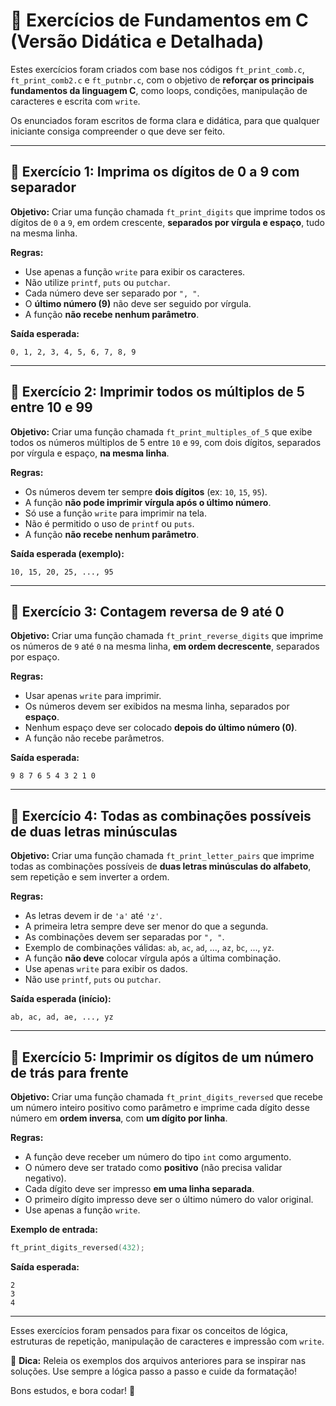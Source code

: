 # 📘 Exercícios de Fundamentos em C (Versão Didática e Detalhada)

Estes exercícios foram criados com base nos códigos `ft_print_comb.c`, `ft_print_comb2.c` e `ft_putnbr.c`, com o objetivo de **reforçar os principais fundamentos da linguagem C**, como loops, condições, manipulação de caracteres e escrita com `write`.

Os enunciados foram escritos de forma clara e didática, para que qualquer iniciante consiga compreender o que deve ser feito.

---

## 🧠 Exercício 1: Imprima os dígitos de 0 a 9 com separador

**Objetivo:** Criar uma função chamada `ft_print_digits` que imprime todos os dígitos de `0` a `9`, em ordem crescente, **separados por vírgula e espaço**, tudo na mesma linha.

**Regras:**

- Use apenas a função `write` para exibir os caracteres.
- Não utilize `printf`, `puts` ou `putchar`.
- Cada número deve ser separado por `", "`.
- O **último número (9)** não deve ser seguido por vírgula.
- A função **não recebe nenhum parâmetro**.

**Saída esperada:**

```
0, 1, 2, 3, 4, 5, 6, 7, 8, 9
```

---

## 🧪 Exercício 2: Imprimir todos os múltiplos de 5 entre 10 e 99

**Objetivo:** Criar uma função chamada `ft_print_multiples_of_5` que exibe todos os números múltiplos de 5 entre `10` e `99`, com dois dígitos, separados por vírgula e espaço, **na mesma linha**.

**Regras:**

- Os números devem ter sempre **dois dígitos** (ex: `10`, `15`, `95`).
- A função **não pode imprimir vírgula após o último número**.
- Só use a função `write` para imprimir na tela.
- Não é permitido o uso de `printf` ou `puts`.
- A função **não recebe nenhum parâmetro**.

**Saída esperada (exemplo):**

```
10, 15, 20, 25, ..., 95
```

---

## 🔄 Exercício 3: Contagem reversa de 9 até 0

**Objetivo:** Criar uma função chamada `ft_print_reverse_digits` que imprime os números de `9` até `0` na mesma linha, **em ordem decrescente**, separados por espaço.

**Regras:**

- Usar apenas `write` para imprimir.
- Os números devem ser exibidos na mesma linha, separados por **espaço**.
- Nenhum espaço deve ser colocado **depois do último número (0)**.
- A função não recebe parâmetros.

**Saída esperada:**

```
9 8 7 6 5 4 3 2 1 0
```

---

## 🔢 Exercício 4: Todas as combinações possíveis de duas letras minúsculas

**Objetivo:** Criar uma função chamada `ft_print_letter_pairs` que imprime todas as combinações possíveis de **duas letras minúsculas do alfabeto**, sem repetição e sem inverter a ordem.

**Regras:**

- As letras devem ir de `'a'` até `'z'`.
- A primeira letra sempre deve ser menor do que a segunda.
- As combinações devem ser separadas por `", "`.
- Exemplo de combinações válidas: `ab`, `ac`, `ad`, ..., `az`, `bc`, ..., `yz`.
- A função **não deve** colocar vírgula após a última combinação.
- Use apenas `write` para exibir os dados.
- Não use `printf`, `puts` ou `putchar`.

**Saída esperada (início):**

```
ab, ac, ad, ae, ..., yz
```

---

## 🧠 Exercício 5: Imprimir os dígitos de um número de trás para frente

**Objetivo:** Criar uma função chamada `ft_print_digits_reversed` que recebe um número inteiro positivo como parâmetro e imprime cada dígito desse número em **ordem inversa**, com **um dígito por linha**.

**Regras:**

- A função deve receber um número do tipo `int` como argumento.
- O número deve ser tratado como **positivo** (não precisa validar negativo).
- Cada dígito deve ser impresso **em uma linha separada**.
- O primeiro dígito impresso deve ser o último número do valor original.
- Use apenas a função `write`.

**Exemplo de entrada:**

```c
ft_print_digits_reversed(432);
```

**Saída esperada:**
```
2
3
4
```

---

Esses exercícios foram pensados para fixar os conceitos de lógica, estruturas de repetição, manipulação de caracteres e impressão com `write`.

🧠 **Dica:** Releia os exemplos dos arquivos anteriores para se inspirar nas soluções. Use sempre a lógica passo a passo e cuide da formatação!

Bons estudos, e bora codar! 🚀